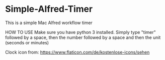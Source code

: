 # Simple-Alfred-Timer
This is a simple Mac Alfred workflow timer

HOW TO USE
Make sure you have python 3 installed.
Simply type "timer" followed by a space, then the number followed by a space and then the unit (seconds or minutes)








Clock icon from: https://www.flaticon.com/de/kostenlose-icons/sehen
